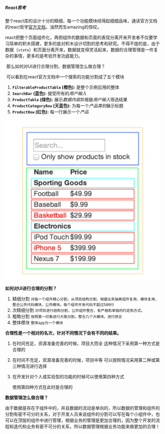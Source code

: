 

##### React思考

​       整个react库的设计十分的精细，每一个功能模块经得起细细品味，通读官方文档的react哲学[官方文档](https://zh-hans.reactjs.org/docs/thinking-in-react.html)，油然而生amazing的惊叹。

​        react把整个页面组件化，再把组件的数据和页面的表现分离开来开发者不仅要学习简单的积木搭建，更多的是对积木设计切割的思考和研究。不得不提的是，由于数据（`state`）和页面分离开来，数据就变得灵活起来，数据的合理管理是一件复杂的事情，更多的是考验开发功底能力。

​         那么如何对UI进行合理分割，数据管理怎么做合理？

​        可以看到在react官方文档中一个搜索的功能分割成了五个模块

1. **`FilterableProductTable` (橙色):** 是整个示例应用的整体
2. **`SearchBar` (蓝色):** 接受所有的*用户输入*
3. **`ProductTable` (绿色):** 展示*数据内容*并根据*用户输入*筛选结果
4. **`ProductCategoryRow` (天蓝色):** 为每一个*产品类别*展示标题
5. **`ProductRow` (红色):** 每一行展示一个*产品*

![image-20200215100353233](../assets/images/image-20200215100353233.png)

**如何对UI进行合理的分割？**

1. 精细分割
   `对每一个组件精心分割，从项目结构分割，根据业务抽离组件复用，模块复用，整合公共代码模块，公共模块。每个组件开发代码不超过500行`
2. 次精细分割
   `对项目进行结构分割，公共组件整合，有严格和单独的约定和方式。`
3. 粗略分割
   `按照第一印象进行大致分割，整合几个大模块，进行拼合`
4. 整体模块
   `整体app为一个模块`

**合理性是一个相对的名次，针对不同情况下会有不同的结果。**

1. 在时间充足，资源准备完善的时候，项目大而全
   这种情况下采用第一种方式是合理的

2. 在时间不充足，资源准备完善的时候，项目中等
   可以按照情况采用第二种或第三种情况进行选择

3. 在开发针对个人或实验型的功能的时候可以使用第四种方式

   使用第四种方式在此时是合理的

**数据管理怎么做合理？**

由于数据是存在于组件中的，并且数据的流动是单向的，所以数据的管理和组件的分割有密不可分的关系，对于开发人员来说组件的分割可以写在每个小组件中，也可以在顶层的组件中进行管理，根据业务的管理是更加合理的，因为整个开发的流程和迭代和业务有密不可分的关系，所以数据管理根据业务功能来做更加的合理！



